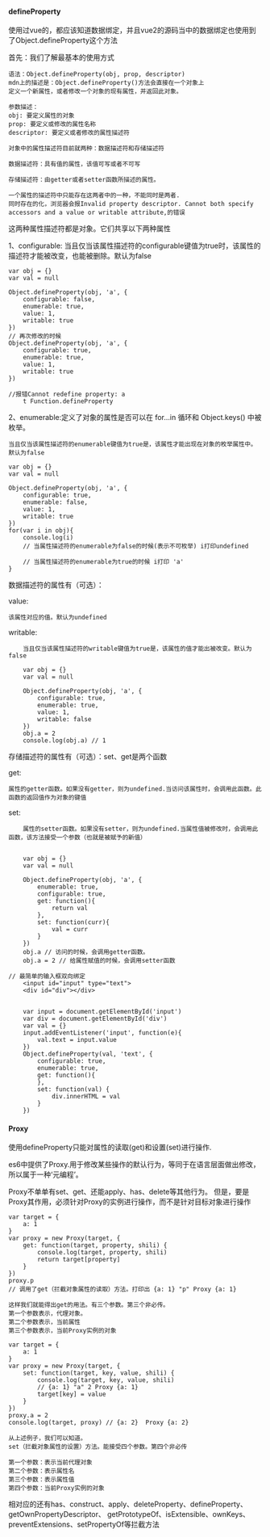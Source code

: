 #### defineProperty

使用过vue的，都应该知道数据绑定，并且vue2的源码当中的数据绑定也使用到了Object.defineProperty这个方法

首先：我们了解最基本的使用方式
```
语法：Object.defineProperty(obj, prop, descriptor)
mdn上的描述是：Object.defineProperty()方法会直接在一个对象上
定义一个新属性，或者修改一个对象的现有属性，并返回此对象。

参数描述：
obj: 要定义属性的对象
prop: 要定义或修改的属性名称
descriptor: 要定义或者修改的属性描述符

对象中的属性描述符目前就两种：数据描述符和存储描述符

数据描述符：具有值的属性，该值可写或者不可写

存储描述符：由getter或者setter函数所描述的属性。

一个属性的描述符中只能存在这两者中的一种，不能同时是两者.
同时存在的化，浏览器会报Invalid property descriptor. Cannot both specify accessors and a value or writable attribute,的错误
```
这两种属性描述符都是对象。它们共享以下两种属性

1、configurable: 
    当且仅当该属性描述符的configurable键值为true时，该属性的描述符才能被改变，也能被删除。默认为false
```
var obj = {}
var val = null

Object.defineProperty(obj, 'a', {
    configurable: false,
    enumerable: true,
    value: 1,
    writable: true
})
// 再次修改的时候
Object.defineProperty(obj, 'a', {
    configurable: true,
    enumerable: true,
    value: 1,
    writable: true
})

//报错Cannot redefine property: a
    t Function.defineProperty
```
2、enumerable:定义了对象的属性是否可以在 for...in 循环和 Object.keys() 中被枚举。

    当且仅当该属性描述符的enumerable键值为true是，该属性才能出现在对象的枚举属性中。默认为false

```
var obj = {}
var val = null

Object.defineProperty(obj, 'a', {
    configurable: true,
    enumerable: false,
    value: 1,
    writable: true
})
for(var i in obj){
    console.log(i) 
    // 当属性描述符的enumerable为false的时候(表示不可枚举) i打印undefined

    // 当属性描述符的enumerable为true的时候 i打印 'a'
}
```

数据描述符的属性有（可选）：

value:

    该属性对应的值。默认为undefined

writable:
```
    当且仅当该属性描述符的writable键值为true是，该属性的值才能出被改变。默认为false

    var obj = {}
    var val = null

    Object.defineProperty(obj, 'a', {
        configurable: true,
        enumerable: true,
        value: 1,
        writable: false
    })
    obj.a = 2
    console.log(obj.a) // 1
```
存储描述符的属性有（可选）：set、get是两个函数

get: 
    
    属性的getter函数。如果没有getter，则为undefined.当访问该属性时，会调用此函数。此函数的返回值作为对象的键值

set:
```
    属性的setter函数。如果没有setter，则为undefined.当属性值被修改时，会调用此函数，该方法接受一个参数（也就是被赋予的新值）

```

```

    var obj = {}
    var val = null

    Object.defineProperty(obj, 'a', {
        enumerable: true,
        configurable: true,
        get: function(){
            return val
        },
        set: function(curr){
            val = curr
        }
    })
    obj.a // 访问的时候，会调用getter函数。
    obj.a = 2 // 给属性赋值的时候，会调用setter函数
```

```
// 最简单的输入框双向绑定
    <input id="input" type="text">
    <div id="div"></div>


    var input = document.getElementById('input')
    var div = document.getElementById('div')
    var val = {}
    input.addEventListener('input', function(e){
        val.text = input.value
    })
    Object.defineProperty(val, 'text', {
        configurable: true,
        enumerable: true,
        get: function(){
        },
        set: function(val) {
            div.innerHTML = val
        }
    })
```

#### Proxy

使用defineProperty只能对属性的读取(get)和设置(set)进行操作.

es6中提供了Proxy.用于修改某些操作的默认行为，等同于在语言层面做出修改，所以属于一种‘元编程’。

Proxy不单单有set、get、还能apply、has、delete等其他行为。
但是，要是Proxy其作用，必须针对Proxy的实例进行操作，而不是针对目标对象进行操作

```
var target = {
    a: 1
}
var proxy = new Proxy(target, {
    get: function(target, property, shili) {
        console.log(target, property, shili)
        return target[property]
    }
})
proxy.p 
// 调用了get（拦截对象属性的读取）方法。打印出 {a: 1} "p" Proxy {a: 1}

这样我们就能得出get的用法。有三个参数。第三个非必传。
第一个参数表示，代理对象。
第二个参数表示，当前属性
第三个参数表示，当前Proxy实例的对象
```

```
var target = {
    a: 1
}
var proxy = new Proxy(target, {
    set: function(target, key, value, shili) {
        console.log(target, key, value, shili)
        // {a: 1} "a" 2 Proxy {a: 1}
        target[key] = value
    }
})
proxy.a = 2
console.log(target, proxy) // {a: 2}  Proxy {a: 2}

从上述例子，我们可以知道。
set（拦截对象属性的设置）方法。能接受四个参数。第四个非必传

第一个参数：表示当前代理对象
第二个参数：表示属性名
第三个参数：表示属性值
第四个参数：当前Proxy实例的对象
```

相对应的还有has、construct、apply、deleteProperty、defineProperty、getOwnPropertyDescriptor、
getPrototypeOf、isExtensible、ownKeys、preventExtensions、setPropertyOf等拦截方法